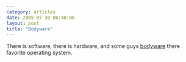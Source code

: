 ```yaml
---
category: articles
date: 2005-07-30 06:48:00
layout: post
title: "Bodyware"
---
```


There is software, there is hardware, and some guys <a href="http://www.theapplecollection.com/Collection/objects/tattoo.shtml">bodyware</a> there favorite operating system.
